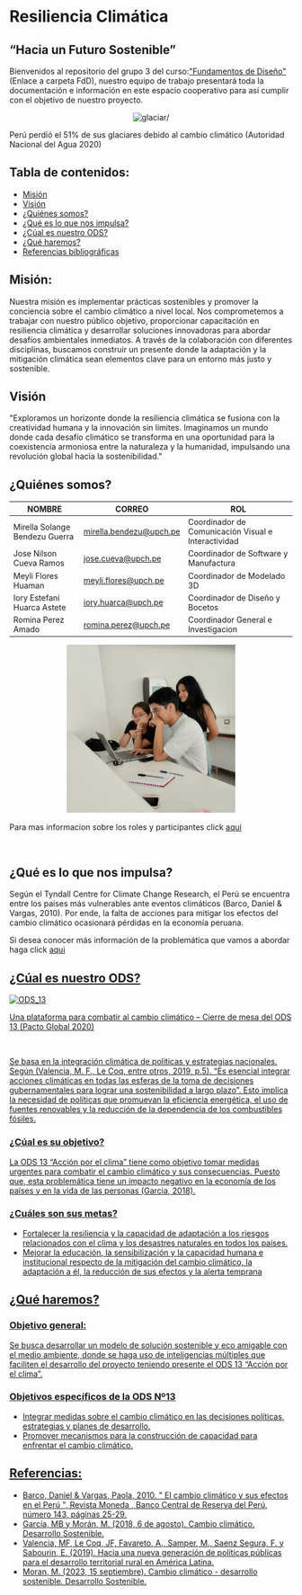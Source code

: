 <h1> Resiliencia Climática </h1>
<h2>“Hacia un Futuro Sostenible”</h2>
<p>Bienvenidos al repositorio del grupo 3 del curso:<a href="FdD/README.md">"Fundamentos de Diseño"</a>(Enlace a carpeta FdD), nuestro equipo de trabajo presentará toda la documentación e información en este espacio cooperativo para así cumplir con el objetivo de nuestro proyecto.</p>
<p align="center"><img src="https://www.ana.gob.pe/sites/default/files/styles/nodo_desarrollado760/public/noticia/images/ANA%201_1.jpg?itok=zvLWOpOB"  alt=glaciar/></p>
Perú perdió el 51% de sus glaciares debido al cambio climático (Autoridad Nacional del Agua 2020)
<br>

<h2>Tabla de contenidos:</h2>
<ul>
<li><a href="#Mision">Misión</a></li>
<li><a href="#Vision">Visión</a></li>
<li><a href="#somos">¿Quiénes somos?</a></li>
<li><a href="#impulsa">¿Qué es lo que nos impulsa?</a></li>
<li><a href="#ODS">¿Cúal es nuestro ODS?</a></li>
<li><a href="#haremos">¿Qué haremos?</a></li>
<li><a href="#Referencias">Referencias bibliográficas</a></li>
</ul>
<h2 id="Mision">Misión:</h2>

Nuestra misión es implementar prácticas sostenibles y promover la conciencia sobre el cambio climático a nivel local. Nos comprometemos a trabajar con nuestro público objetivo, proporcionar capacitación en resiliencia climática y desarrollar soluciones innovadoras para abordar desafíos ambientales inmediatos. A través de la colaboración con diferentes disciplinas, buscamos construir un presente donde la adaptación y la mitigación climática sean elementos clave para un entorno más justo y sostenible.
<h2 id="vision">Visión</h2>
"Exploramos un horizonte donde la resiliencia climática se fusiona con la creatividad humana y la innovación sin límites. Imaginamos un mundo donde cada desafío climático se transforma en una oportunidad para la coexistencia armoniosa entre la naturaleza y la humanidad, impulsando una revolución global hacia la sostenibilidad."

<h2 id="somos">¿Quiénes somos?</h2>

<table>
    <thead>
        <tr>
            <th>NOMBRE</th>
            <th>CORREO</th>
            <th>ROL</th>
        </tr>
    </thead>
    <tbody>
        <tr>
            <td>Mirella Solange Bendezu Guerra</td>
            <td><a href="mailto:mirella.bendezu@upch.pe?subject=Asunto del correo&body=Cuerpo del mensaje">mirella.bendezu@upch.pe</td>
            <td>Coordinador de Comunicación Visual e Interactividad</td>
        </tr>
        <tr>
            <td>Jose Nilson Cueva Ramos</td>
            <td><a href="mailto:jose.cueva@upch.pe?subject=Asunto del correo&body=Cuerpo del mensaje">jose.cueva@upch.pe</a></td>
            <td>Coordinador de Software y Manufactura</td>
        </tr>
        <tr>
            <td>Meyli Flores Huaman</td>
            <td><a href="mailto:meyli.flores@upch.pe?subject=Asunto del correo&body=Cuerpo del mensaje">meyli.flores@upch.pe</a></td>
            <td>Coordinador de Modelado 3D</td>
        </tr>
        <tr>
            <td>Iory Estefani Huarca Astete</td>
            <td><a href="mailto:iory.huarca@upch.pe?subject=Asunto del correo&body=Cuerpo del mensaje">iory.huarca@upch.pe</a></td>
            <td>Coordinador de Diseño y Bocetos</td>
        </tr>
        <tr>
            <td>Romina Perez Amado</td>
            <td><a href="mailto:romina.perez@upch.pe?subject=Asunto del correo&body=Cuerpo del mensaje">romina.perez@upch.pe</a></td>
            <td>Coordinador General e Investigacion</td>
        </tr>
    </tbody>
</table>


<p align="center"><img src ="Imagenes/I_Readme_Original/IMG_1.jpg" width=300px alt="foto grupal"/></p>

<p>Para mas informacion sobre los roles y participantes click <a href="FdD/Entregables/Sobre_nosotros.md">aqui</a></p>
<br>

<h2 id="impulsa">¿Qué es lo que nos impulsa?</h2>
<p>Según el Tyndall Centre for Climate Change Research, el Perú se encuentra entre los países más vulnerables ante eventos climáticos (Barco, Daniel & Vargas, 2010). Por ende, la falta de acciones para mitigar los efectos del cambio climático ocasionará pérdidas en la economía peruana.</p>
<p>Si desea conocer más información de la problemática que vamos a abordar haga click <a href="Definicion_del_Problema/README.md">aqui</p>

<h2 id="ODS">¿Cúal es nuestro ODS?</h2>
<img src="https://pactoglobal-ecuador.org/wp-content/uploads/2020/09/banner-ods13.jpg" alt ="ODS_13">
<p>Una plataforma para combatir al cambio climático – Cierre de mesa del ODS 13 (Pacto Global 2020)</p>
<br>


<p>Se basa en la integración climática de políticas y estrategias nacionales. Según (Valencia, M. F., Le Coq, entre otros, 2019, p.5). “Es esencial integrar acciones climáticas en todas las esferas de la toma de decisiones gubernamentales para lograr una sostenibilidad a largo plazo”. Esto implica la necesidad de políticas que promuevan la eficiencia energética, el uso de fuentes renovables y la reducción de la dependencia de los combustibles fósiles.</p>

<h3>¿Cúal es su objetivo?</h3>
<p>La ODS 13 “Acción por el clima” tiene como objetivo tomar medidas urgentes para combatir el cambio climático y sus consecuencias. Puesto que, esta problemática tiene un impacto negativo en la economía de los países y en la vida de las personas (Garcia, 2018).</p>

<h3>¿Cuáles son sus metas?</h3>
<ul>
<li>Fortalecer la resiliencia y la capacidad de adaptación a los riesgos relacionados con el clima y los desastres naturales en todos los países.</li>
<li>Mejorar la educación, la sensibilización y la capacidad humana e institucional respecto de la mitigación del cambio climático, la adaptación a él, la reducción de sus efectos y la alerta temprana</li>
</ul>

<h2 id="haremos">¿Qué haremos?</h2>
<h3>Objetivo general:</h3>
<p>Se busca desarrollar un modelo de solución sostenible y eco amigable con el medio ambiente, donde se haga uso de inteligencias múltiples que faciliten el desarrollo del proyecto teniendo presente el ODS 13 “Acción por el clima”.</p>
<h3>Objetivos específicos de la ODS Nº13</h3>
<ul>
<li>Integrar medidas sobre el cambio climático en las decisiones políticas, estrategias y planes de desarrollo.</li>
<li>Promover mecanismos para la construcción de capacidad para enfrentar el cambio climático.</li>
</ul>

<h2 id="Referencias">Referencias:</h2>
<ul>
<li>Barco, Daniel & Vargas, Paola, 2010. " El cambio climático y sus efectos en el Perú ", Revista Moneda , Banco Central de Reserva del Perú, número 143, páginas 25-29.</li> 
<li>García, MB y Morán, M. (2018, 6 de agosto). Cambio climático. Desarrollo Sostenible.</li>
<li>Valencia, MF, Le Coq, JF, Favareto, A., Samper, M., Saenz Segura, F. y Sabourin, E. (2019). Hacia una nueva generación de políticas públicas para el desarrollo territorial rural en América Latina.</li> 
<li>Moran, M. (2023, 15 septiembre). Cambio climático - desarrollo sostenible. Desarrollo Sostenible.</li> 
</ul>
